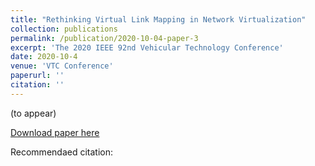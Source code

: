 ```yaml
---
title: "Rethinking Virtual Link Mapping in Network Virtualization"
collection: publications
permalink: /publication/2020-10-04-paper-3
excerpt: 'The 2020 IEEE 92nd Vehicular Technology Conference'
date: 2020-10-4
venue: 'VTC Conference'
paperurl: ''
citation: ''
---
```

(to appear)

[Download paper here](http://khoantd2010.github.io/files/paper3.pdf)

Recommendaed citation: 


